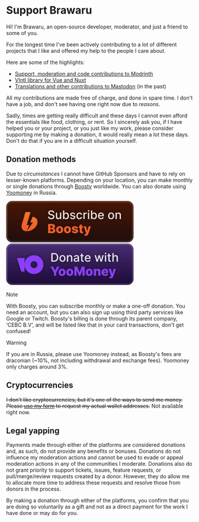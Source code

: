 # Support Brawaru

Hi! I'm Brawaru, an open-source developer, moderator, and just a friend to some
of you.

For the longest time I've been actively contributing to a lot of different
projects that I like and offered my help to the people I care about.

Here are some of the highlights:

- [Support, moderation and code contributions to Modrinth][contrib_modrinth]
- [VIntl library for Vue and Nuxt][contrib_vintl]
- [Translations and other contributions to Mastodon][contrib_mastodon] (in the past)

[contrib_vintl]: https://github.com/vintl-dev
[contrib_mastodon]:
  https://github.com/mastodon/mastodon/pulls?q=+is%3Apr+author%3Abrawaru
[contrib_modrinth]:
  https://github.com/brawaru?org=modrinth#js-contribution-activity

All my contributions are made free of charge, and done in spare time. I don't
have a job, and don't see having one right now due to _reasons_.

Sadly, times are getting really difficult and these days I cannot even afford
the essentials like food, clothing, or rent. So I sincerely ask you, if I have
helped you or your project, or you just like my work, please consider supporting
me by making a donation, it would really mean a lot these days. Don't do that if
you are in a difficult situation yourself.

## Donation methods

Due to _circumstances_ I cannot have GitHub Sponsors and have to rely on
lesser-known platforms. Depending on your location, you can make monthly or
single donations through [Boosty][boosty] worldwide. You can also donate using
[Yoomoney][yoomoney] in Russia.

[![Subscribe on Boosty][boosty_badge]][boosty]
[![Donate with YooMoney][yoomoney_badge]][yoomoney]

> [!NOTE]
>
> With Boosty, you can subscribe monthly or make a one-off donation. You need an
> account, but you can also sign up using third party services like Google or
> Twitch. Boosty's billing is done through its parent company, ‘CEBC B.V’, and
> will be listed like that in your card transactions, don't get confused!

> [!WARNING]
>
> If you are in Russia, please use Yoomoney instead, as Boosty's fees are
> draconian (~10%, not including withdrawal and exchange fees). Yoomoney only
> charges around 3%.

## Cryptocurrencies

~~I don't like cryptocurrencies, but it's one of the ways to send me money. Please
[use my form][crypto] to request my actual wallet addresses.~~ Not available right
now.

## Legal yapping

Payments made through either of the platforms are considered donations and, as
such, do not provide any benefits or bonuses. Donations do not influence my
moderation actions and cannot be used to evade or appeal moderation actions in
any of the communities I moderate. Donations also do not grant priority to
support tickets, issues, feature requests, or pull/merge/review requests created
by a donor. However, they do allow me to allocate more time to address these
requests and resolve those from donors in the process.

By making a donation through either of the platforms, you confirm that you are
doing so voluntarily as a gift and not as a direct payment for the work I have
done or may do for you.

[boosty_badge]: ./assets/badge-boosty.svg
[yoomoney_badge]: ./assets/badge-yoomoney.svg
[boosty]: https://boosty.to/brawaru
[yoomoney]: https://yoomoney.ru/to/410014746904198
[conv]: https://www.google.com/search?q=usd%20to%20rub
[crypto]: https://forms.gle/rFmLBGCrahspENZVA
